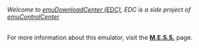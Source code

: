 ###### Welcome to [emuDownloadCenter (EDC)](https://github.com/PhoenixInteractiveNL/emuDownloadCenter/wiki/), EDC is a side project of [emuControlCenter](https://github.com/PhoenixInteractiveNL/emuControlCenter/wiki/)

For more information about this emulator, visit the [**M.E.S.S.**](https://github.com/PhoenixInteractiveNL/emuDownloadCenter/wiki/Emulator-mess#menu) page.
